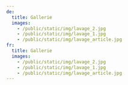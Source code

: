 ```yaml
---
de:
  title: Gallerie
  images:
    - /public/static/img/lavage_2.jpg
    - /public/static/img/lavage_1.jpg
    - /public/static/img/lavage_article.jpg
fr:
  title: Gallerie
  images:
    - /public/static/img/lavage_2.jpg
    - /public/static/img/lavage_1.jpg
    - /public/static/img/lavage_article.jpg
---
```


